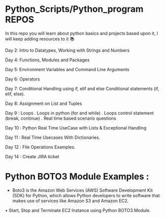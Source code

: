 # Python_Scripts/Python_program REPOS
In this repo you will learn about python basics and projects based upon it, I will keep adding resources to it 📚

Day 2: Intro to Datatypes, Working with Strings and Numbers

Day 4: Functions, Modules and Packages

Day 5: Environment Variables and Command Line Arguments

Day 6: Operators

Day 7: Conditional Handling using if, elif and else
Conditional statements (if, elif, else).

Day 8: Assignment on List and Tuples

Day 9 : Loops 
. Loops in python (for and while)
. Loops control statement (break, continue)
. Real time based scenario questions

Day 10 : Python Real Time UseCase with Lists & Exceptional Handling

Day 11 : Real Time Usecases With Dictionaries.

Day 12 :  File Operations Examples.

Day 14 : Create JIRA ticket 



# Python BOTO3 Module Examples :

- Boto3 is the Amazon Web Services (AWS) Software Development Kit (SDK) for Python, which allows Python developers to write software that makes use of services like Amazon S3 and Amazon EC2. 

• Start, Stop and Terminate EC2 Instance using Python BOTO3 Module.





